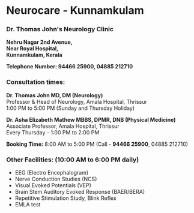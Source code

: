 # Neurocare - Kunnamkulam
### Dr. Thomas John's Neurology Clinic

__Nehru Nagar 2nd Avenue,__\
__Near Royal Hospital,__\
__Kunnamkulam, Kerala__

__Telephone Number: 94466 25900, 04885 212710__

### Consultation times:
__Dr. Thomas John MD, DM (Neurology)__\
Professor & Head of Neurology, Amala Hospital, Thrissur\
1:00 PM to 5:00 PM (Sunday and Thursday Holiday)

__Dr. Asha Elizabeth Mathew MBBS, DPMR, DNB (Physical Medicine)__\
Associate Professor, Amala Hospital, Thrissur\
Every Thursday - 1:00 PM to 2:00 PM

__Booking Time:__ 8:00 AM to 5:00 PM (Call - __94466 25900__, 04885 212710)

### Other Facilities: (10:00 AM to 6:00 PM daily)
- EEG (Electro Encephalogram)
- Nerve Conduction Studies (NCS)
- Visual Evoked Potentials (VEP)
- Brain Stem Auditory Evoked Response (BAER/BERA)
- Repetitive Stimulation Study, Blink Reflex
- EMLA test



